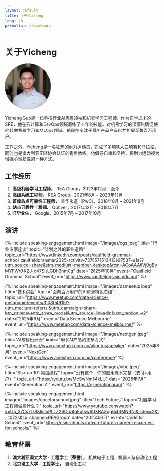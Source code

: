 ```yaml
---
layout: default
title: 关于Yicheng
lang: zh
permalink: /zh/about/
---
```


<link rel="stylesheet" href="/assets/css/speaking-engagements.css">

# 关于Yicheng

<img src="/images/profile.jpeg" alt="yicheng" width="150" style="border-radius: 50%;" />



Yicheng Guo是一位科技行业AI思想领袖和机器学习工程师。作为自学成才的SRE，他在云计算和DevOps领域磨练了十年的技能。对机器学习的深厚热情促使他转向机器学习和MLOps领域。他现在专注于将AI产品产品化并扩展至数百万用户。

工作之外，Yicheng是一名狂热的耐力运动员，完成了多项铁人[三项赛](https://www.multisportaustralia.com.au/races/ironman-703-western-sydney-2022/events/1/results/individuals/892)和[马拉松](https://my1.raceresult.com/225892/certificate/157/Certificates)，同时也是澳大利亚田径协会认证的跑步教练。他倡导自律和坚持，将耐力运动视为增强心理韧性的一种方式。

## 工作经历
1. **高级机器学习工程师，** REA Group，2023年12月 – 至今
2. **高级系统工程师，** REA Group，2021年8月 – 2023年12月
3. **首席站点可靠性工程师，** 普华永道（PwC），2018年8月 – 2021年8月
4. **站点可靠性工程师，** Optiver，2017年12月 - 2018年7月
5. **IT毕业生，** Google，2015年7月 – 2017年10月

## 演讲

{% include speaking-engagement.html
   image="/images/cgs.jpeg"
   title="行业专家座谈"
   topic="计划之外的职业道路"
   topic_url="https://www.linkedin.com/posts/caulfield-grammar-school_caulfieldgrammar2025-activity-7376571513413697537-u1a7?utm_source=share&utm_medium=member_desktop&rcm=ACoAAA0Vj0gBvMYFWr0iKZJ-c47SlsLGDh3nmCg"
   date="2025年10月"
   event="Caulfield Grammar School"
   event_url="https://www.caulfieldgs.vic.edu.au/"
%}

{% include speaking-engagement.html
   image="/images/dsmeetup.jpeg"
   title="技术讲会"
   topic="面向百万用户的AI房源特色总结"
   topic_url="https://www.meetup.com/data-science-melbourne/events/310804915/?utm_medium=referral&utm_campaign=share-btn_savedevents_share_modal&utm_source=linkedin&utm_version=v2"
   date="2025年9月"
   event="Data Science Melbourne"
   event_url="https://www.meetup.com/data-science-melbourne/"
%}

{% include speaking-engagement.html
   image="/images/nextgen.jpeg"
   title="AI黑客松大会"
   topic="增长AI产品的正确方式"
   topic_url="https://www.ainextgen.com.au/aboutus/speaker"
   date="2025年8月"
   event="NextGen"
   event_url="https://www.ainextgen.com.au/conference"
%}

{% include speaking-engagement.html
   image="/images/vibe.jpeg"
   title="Startup 101 氛围编程"
   topic="没有这个，你的应用就不完整（支付+用户）"
   topic_url="https://youtu.be/McSwNm64kLU"
   date="2025年7月"
   event="Generation AI"
   event_url="https://generationai.au/"
%}

{% include speaking-engagement.html
   image="/images/codeforschool.jpeg"
   title="Tech Futures"
   topic="机器学习工程师做些什么？"
   topic_url="https://www.youtube.com/watch?v=U5_3ZCs7t78&list=PLLZ26OozitqEutsw6UXBAXgg6ub1MNRNi&index=2&t=1072s&ab_channel=REAGroup"
   date="2025年6月"
   event="Code for School"
   event_url="https://csinschools.io/tech-futures-career-resources-for-schools/"
%}


## 教育背景
1. **澳大利亚国立大学 - 工程学士（荣誉），** 机械电子工程、机器人与自动化工程
2. **北京理工大学 - 工程学士，** 自动化工程